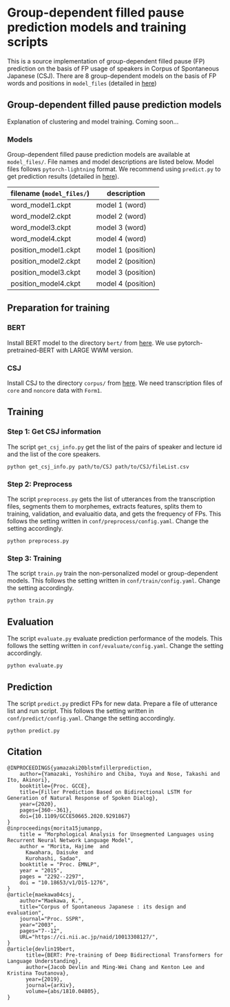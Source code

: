 # Group-dependent filled pause prediction models and training scripts

This is a source implementation of group-dependent filled pause (FP) prediction on the basis of FP usage of speakers in Corpus of Spontaneous Japanese (CSJ). There are 8 group-dependent models on the basis of FP words and positions in ``model_files`` (detailed in [here](#models))

## Group-dependent filled pause prediction models

Explanation of clustering and model training. Coming soon...

### Models

Group-dependent filled pause prediction models are available at ``model_files/``. File names and model descriptions are listed below. Model files follows ``pytorch-lightning`` format. We recommend using ``predict.py`` to get prediction results (detailed in [here](#prediction)).

| filename (``model_files/``)  | description          |
| ---                    | ---                  |
| word_model1.ckpt       | model 1 (word)       |
| word_model2.ckpt       | model 2 (word)       |
| word_model3.ckpt       | model 3 (word)       |
| word_model4.ckpt       | model 4 (word)       |
| position_model1.ckpt   | model 1 (position)   |
| position_model2.ckpt   | model 2 (position)   |
| position_model3.ckpt   | model 3 (position)   |
| position_model4.ckpt   | model 4 (position)   |

## Preparation for training

### BERT
Install BERT model to the directory ``bert/`` from [here](https://nlp.ist.i.kyoto-u.ac.jp/?ku_bert_japanese). We use pytorch-pretrained-BERT with LARGE WWM version.

### CSJ
Install CSJ to the directory ``corpus/`` from [here](https://ccd.ninjal.ac.jp/csj/en/). We need transcription files of ``core`` and ``noncore`` data with ``Form1``.

## Training

### Step 1: Get CSJ information
The script ``get_csj_info.py`` get the list of the pairs of speaker and lecture id and the list of the core speakers.
```
python get_csj_info.py path/to/CSJ path/to/CSJ/fileList.csv
```

### Step 2: Preprocess
The script ``preprocess.py`` gets the list of utterances from the transcription files, segments them to morphemes, extracts features, splits them to training, validation, and evaluaitio data, and gets the frequency of FPs. This follows the setting written in ``conf/preprocess/config.yaml``. Change the setting accordingly.
```
python preprocess.py
```

### Step 3: Training
The script ``train.py`` train the non-personalized model or group-dependent models. This follows the setting written in ``conf/train/config.yaml``. Change the setting accordingly.
```
python train.py
```

## Evaluation
The script ``evaluate.py`` evaluate prediction performance of the models. This follows the setting written in ``conf/evaluate/config.yaml``. Change the setting accordingly.
```
python evaluate.py
```

## Prediction
The script ``predict.py`` predict FPs for new data. Prepare a file of utterance list and run script. This follows the setting written in ``conf/predict/config.yaml``. Change the setting accordingly.
```
python predict.py
```

## Citation
```
@INPROCEEDINGS{yamazaki20blstmfillerprediction,  
    author={Yamazaki, Yoshihiro and Chiba, Yuya and Nose, Takashi and Ito, Akinori},  
    booktitle={Proc. GCCE},   
    title={Filler Prediction Based on Bidirectional LSTM for Generation of Natural Response of Spoken Dialog},   
    year={2020},  
    pages={360--361},  
    doi={10.1109/GCCE50665.2020.9291867}
}
@inproceedings{morita15jumanpp,
    title = "Morphological Analysis for Unsegmented Languages using Recurrent Neural Network Language Model",
    author = "Morita, Hajime  and
      Kawahara, Daisuke  and
      Kurohashi, Sadao",
    booktitle = "Proc. EMNLP",
    year = "2015",
    pages = "2292--2297",
    doi = "10.18653/v1/D15-1276",
}
@article{maekawa04csj,
    author="Maekawa, K.",
    title="Corpus of Spontaneous Japanese : its design and evaluation",
    journal="Proc. SSPR",
    year="2003",
    pages="7--12",
    URL="https://ci.nii.ac.jp/naid/10013308127/",
}
@article{devlin19bert,
      title={BERT: Pre-training of Deep Bidirectional Transformers for Language Understanding}, 
      author={Jacob Devlin and Ming-Wei Chang and Kenton Lee and Kristina Toutanova},
      year={2019},
      journal={arXiv},
      volume={abs/1810.04805},
}
```